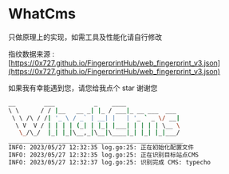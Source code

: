 # WhatCms
只做原理上的实现，如需工具及性能化请自行修改

指纹数据来源 : [https://0x727.github.io/FingerprintHub/web_fingerprint_v3.json](https://0x727.github.io/FingerprintHub/web_fingerprint_v3.json)

如果我有幸能遇到您，请您给我点个 star 谢谢您

```bash
__        ___           _    ____
\ \      / / |__   __ _| |_ / ___|_ __ ___  ___
 \ \ /\ / /| '_ \ / _` | __| |   | '_ ` _ \/ __|
  \ V  V / | | | | (_| | |_| |___| | | | | \__ \
   \_/\_/  |_| |_|\__,_|\__|\____|_| |_| |_|___/
_________________________________________________
INFO: 2023/05/27 12:32:35 log.go:25: 正在初始化配置文件
INFO: 2023/05/27 12:32:35 log.go:25: 正在识别目标站点CMS
INFO: 2023/05/27 12:32:37 log.go:25: 识别完成 CMS: typecho
```
